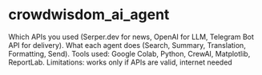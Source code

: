 # crowdwisdom_ai_agent
Which APIs you used (Serper.dev for news, OpenAI for LLM, Telegram Bot API for delivery).  What each agent does (Search, Summary, Translation, Formatting, Send).  Tools used: Google Colab, Python, CrewAI, Matplotlib, ReportLab.  Limitations: works only if APIs are valid, internet needed
